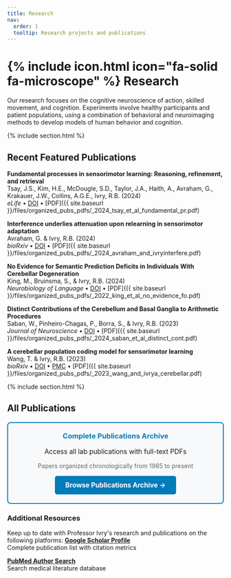 ```yaml
---
title: Research
nav:
  order: 1
  tooltip: Research projects and publications
---
```


# {% include icon.html icon="fa-solid fa-microscope" %} Research

Our research focuses on the cognitive neuroscience of action, skilled movement, and cognition. Experiments involve healthy participants and patient populations, using a combination of behavioral and neuroimaging methods to develop models of human behavior and cognition.

{% include section.html %}

## Recent Featured Publications

**Fundamental processes in sensorimotor learning: Reasoning, refinement, and retrieval**  
Tsay, J.S., Kim, H.E., McDougle, S.D., Taylor, J.A., Haith, A., Avraham, G., Krakauer, J.W., Collins, A.G.E., Ivry, R.B. (2024)  
*eLife* • [DOI](https://doi.org/10.7554/eLife.91839) • [PDF]({{ site.baseurl }}/files/organized_pubs_pdfs/_2024_tsay_et_al_fundamental_pr.pdf)

**Interference underlies attenuation upon relearning in sensorimotor adaptation**  
Avraham, G. & Ivry, R.B. (2024)  
*bioRxiv* • [DOI](https://doi.org/10.1101/2024.05.27.596118) • [PDF]({{ site.baseurl }}/files/organized_pubs_pdfs/_2024_avraham_and_ivryinterfere.pdf)

**No Evidence for Semantic Prediction Deficits in Individuals With Cerebellar Degeneration**  
King, M., Bruinsma, S., & Ivry, R.B. (2024)  
*Neurobiology of Language* • [DOI](https://doi.org/10.1162/nol_a_00083) • [PDF]({{ site.baseurl }}/files/organized_pubs_pdfs/_2022_king_et_al_no_evidence_fo.pdf)

**Distinct Contributions of the Cerebellum and Basal Ganglia to Arithmetic Procedures**  
Saban, W., Pinheiro-Chagas, P., Borra, S., & Ivry, R.B. (2023)  
*Journal of Neuroscience* • [DOI](https://doi.org/10.1523/JNEUROSCI.1482-22.2023) • [PDF]({{ site.baseurl }}/files/organized_pubs_pdfs/_2024_saban_et_al_distinct_cont.pdf)

**A cerebellar population coding model for sensorimotor learning**  
Wang, T. & Ivry, R.B. (2023)  
*bioRxiv* • [DOI](https://doi.org/10.1101/2023.07.04.547720) • [PMC](https://pmc.ncbi.nlm.nih.gov/articles/PMC10349940/) • [PDF]({{ site.baseurl }}/files/organized_pubs_pdfs/_2023_wang_and_ivrya_cerebellar.pdf)

{% include section.html %}

## All Publications

<div style="background-color: #f8f9fa; border: 2px solid #007cba; border-radius: 8px; padding: 20px; margin: 20px 0; text-align: center;">
  <h3 style="margin-top: 0; color: #007cba;">Complete Publications Archive</h3>
  <p style="font-size: 1.1em; margin: 10px 0;">Access all lab publications with full-text PDFs</p>
  <p style="margin: 15px 0; color: #666;">Papers organized chronologically from 1985 to present</p>
  <a href="{{ site.baseurl }}/files/organized_pubs_pdfs/" 
     style="display: inline-block; background-color: #007cba; color: white; padding: 12px 24px; 
            text-decoration: none; border-radius: 5px; font-weight: bold; font-size: 1.1em;">
    Browse Publications Archive →
  </a>
</div>

### Additional Resources
Keep up to date with Professor Ivry's research and publications on the following platforms:
**[Google Scholar Profile](https://scholar.google.com/citations?user=nicnuy4AAAAJ&hl=en)**  
Complete publication list with citation metrics

**[PubMed Author Search](https://pubmed.ncbi.nlm.nih.gov/?term=Ivry+RB%5BAuthor%5D)**  
Search medical literature database